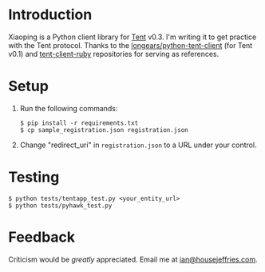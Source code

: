 # Introduction

Xiaoping is a Python client library for [Tent](https://tent.io) v0.3. I'm writing it to get practice with the Tent protocol. Thanks to the [longears/python-tent-client](https://github.com/longears/python-tent-client) (for Tent v0.1) and [tent-client-ruby](https://github.com/tent/tent-client-ruby) repositories for serving as references.

# Setup

1. Run the following commands:
    ```
    $ pip install -r requirements.txt
    $ cp sample_registration.json registration.json
    ```

2. Change "redirect_uri" in `registration.json` to a URL under your control.

# Testing

    $ python tests/tentapp_test.py <your_entity_url>
    $ python tests/pyhawk_test.py

# Feedback

Criticism would be *greatly* appreciated. Email me at [ian@housejeffries.com](mailto:ian@housejeffries.com).

